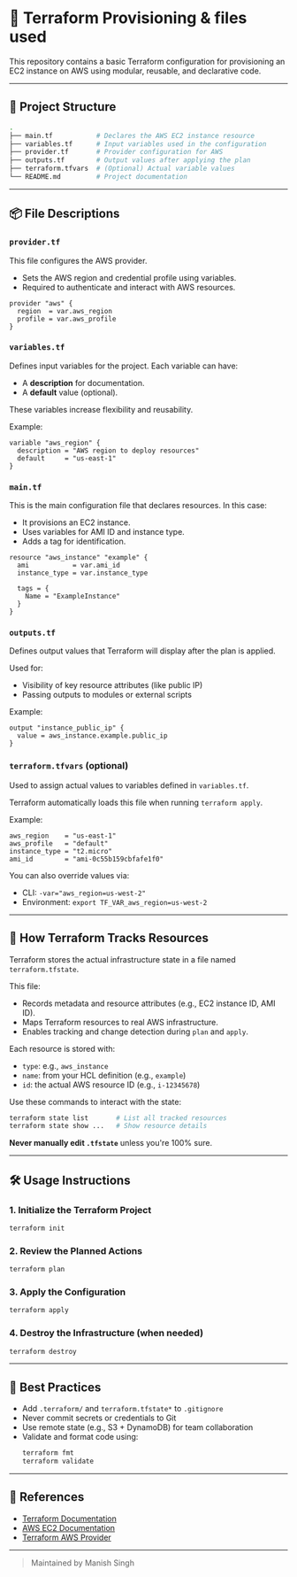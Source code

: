 # 🚀 Terraform Provisioning & files used

This repository contains a basic Terraform configuration for provisioning an EC2 instance on AWS using modular, reusable, and declarative code.

---

## 📁 Project Structure

```bash
.
├── main.tf           # Declares the AWS EC2 instance resource
├── variables.tf      # Input variables used in the configuration
├── provider.tf       # Provider configuration for AWS
├── outputs.tf        # Output values after applying the plan
├── terraform.tfvars  # (Optional) Actual variable values
└── README.md         # Project documentation
```

---

## 📦 File Descriptions

### `provider.tf`
This file configures the AWS provider.
- Sets the AWS region and credential profile using variables.
- Required to authenticate and interact with AWS resources.

```hcl
provider "aws" {
  region  = var.aws_region
  profile = var.aws_profile
}
```

### `variables.tf`
Defines input variables for the project. Each variable can have:
- A **description** for documentation.
- A **default** value (optional).

These variables increase flexibility and reusability.

Example:
```hcl
variable "aws_region" {
  description = "AWS region to deploy resources"
  default     = "us-east-1"
}
```

### `main.tf`
This is the main configuration file that declares resources. In this case:
- It provisions an EC2 instance.
- Uses variables for AMI ID and instance type.
- Adds a tag for identification.

```hcl
resource "aws_instance" "example" {
  ami           = var.ami_id
  instance_type = var.instance_type

  tags = {
    Name = "ExampleInstance"
  }
}
```

### `outputs.tf`
Defines output values that Terraform will display after the plan is applied.

Used for:
- Visibility of key resource attributes (like public IP)
- Passing outputs to modules or external scripts

Example:
```hcl
output "instance_public_ip" {
  value = aws_instance.example.public_ip
}
```

### `terraform.tfvars` (optional)
Used to assign actual values to variables defined in `variables.tf`.

Terraform automatically loads this file when running `terraform apply`.

Example:
```hcl
aws_region    = "us-east-1"
aws_profile   = "default"
instance_type = "t2.micro"
ami_id        = "ami-0c55b159cbfafe1f0"
```

You can also override values via:
- CLI: `-var="aws_region=us-west-2"`
- Environment: `export TF_VAR_aws_region=us-west-2`

---

## 🧠 How Terraform Tracks Resources

Terraform stores the actual infrastructure state in a file named `terraform.tfstate`.

This file:
- Records metadata and resource attributes (e.g., EC2 instance ID, AMI ID).
- Maps Terraform resources to real AWS infrastructure.
- Enables tracking and change detection during `plan` and `apply`.

Each resource is stored with:
- `type`: e.g., `aws_instance`
- `name`: from your HCL definition (e.g., `example`)
- `id`: the actual AWS resource ID (e.g., `i-12345678`)

Use these commands to interact with the state:
```bash
terraform state list       # List all tracked resources
terraform state show ...   # Show resource details
```

**Never manually edit `.tfstate`** unless you're 100% sure.

---

## 🛠️ Usage Instructions

### 1. Initialize the Terraform Project
```bash
terraform init
```

### 2. Review the Planned Actions
```bash
terraform plan
```

### 3. Apply the Configuration
```bash
terraform apply
```

### 4. Destroy the Infrastructure (when needed)
```bash
terraform destroy
```

---

## 🔐 Best Practices

- Add `.terraform/` and `terraform.tfstate*` to `.gitignore`
- Never commit secrets or credentials to Git
- Use remote state (e.g., S3 + DynamoDB) for team collaboration
- Validate and format code using:
  ```bash
  terraform fmt
  terraform validate
  ```

---

## 📄 References

- [Terraform Documentation](https://developer.hashicorp.com/terraform/docs)
- [AWS EC2 Documentation](https://docs.aws.amazon.com/ec2/)
- [Terraform AWS Provider](https://registry.terraform.io/providers/hashicorp/aws/latest/docs)

---

> Maintained by Manish Singh
